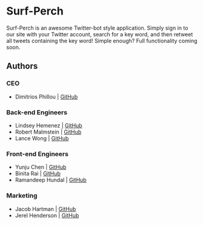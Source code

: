 # Surf-Perch

Surf-Perch is an awesome Twitter-bot style application. Simply sign in to our site with your Twitter account, search for a key word, and then retweet all tweets containing the key word! Simple enough? Full functionality coming soon.

## Authors

### CEO
* Dimitrios Phillou | [GitHub](github.com/dimitriopolous)

### Back-end Engineers
* Lindsey Hemenez | [GitHub](github.com/hemenez)
* Robert Malmstein | [GitHub](github.com/romalms10)
* Lance Wong | [GitHub](github.com/LanceSanity)

### Front-end Engineers
* Yunju Chen | [GitHub](github.com/yunjuc)
* Binita Rai | [GitHub](github.com/rayraib)
* Ramandeep Hundal | [GitHub](github.com/hundalrs)

### Marketing
* Jacob Hartman | [GitHub](github.com/JacobBHartman)
* Jerel Henderson | [GitHub](github.com/jerelhenderson)